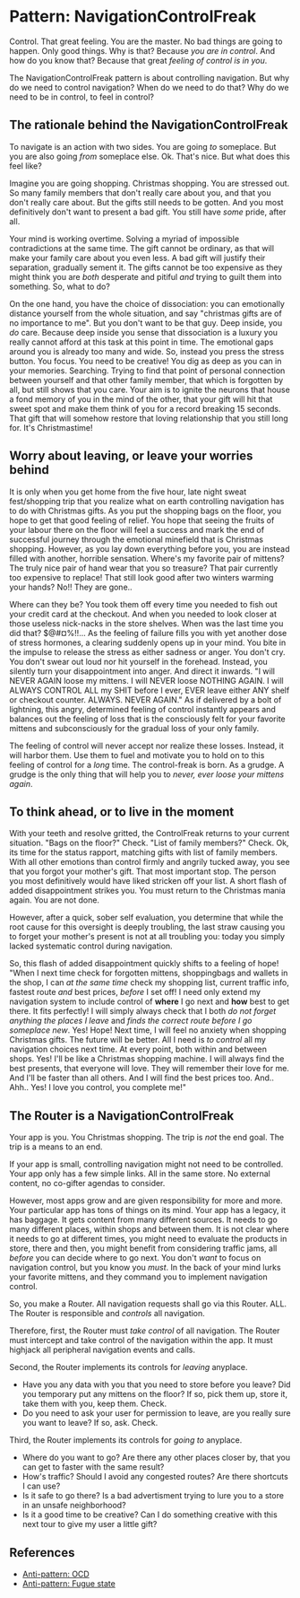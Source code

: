 # Pattern: NavigationControlFreak

Control. That great feeling. You are the master. 
No bad things are going to happen. Only good things.
Why is that? Because *you are in control*. And how do you know that?
Because that great *feeling of control is in you*.

The NavigationControlFreak pattern is about controlling navigation. 
But why do we need to control navigation?
When do we need to do that?
Why do we need to be in control, to feel in control?

## The rationale behind the NavigationControlFreak

To navigate is an action with two sides. You are going *to* someplace.
But you are also going *from* someplace else. Ok. That's nice. But what does this feel like?

Imagine you are going shopping. Christmas shopping. You are stressed out.
So many family members that don't really care about you, and that you don't really care about.
But the gifts still needs to be gotten. And you most definitively don't want to present a bad gift.
You still have *some* pride, after all.

Your mind is working overtime. Solving a myriad of impossible contradictions at the same time. 
The gift cannot be ordinary, as that will make your family care about you even less. 
A bad gift will justify their separation, gradually sement it.
The gifts cannot be too expensive as they might think you are *both* desperate and pitiful *and* 
trying to guilt them into something. So, what to do?

On the one hand, you have the choice of dissociation: 
you can emotionally distance yourself from the whole situation, and say "christmas gifts are of no
importance to me". But you don't want to be that guy. Deep inside, you *do* care. Because deep inside
you sense that dissociation is a luxury you really cannot afford at this task at this point in time.
The emotional gaps around you is already too many and wide.
So, instead you press the stress button. You focus. You need to be creative! 
You dig as deep as you can in your memories. Searching. Trying to find that point of 
personal connection between yourself and that other family member, that which is forgotten by all, but 
still shows that you care.
Your aim is to ignite the neurons that house a fond memory of you in the mind of the other, 
that your gift will hit that sweet spot and make them think of you for a record breaking 15 seconds. 
That gift that will somehow restore that loving relationship that you still long for. It's Christmastime!

## Worry about leaving, or leave your worries behind

It is only when you get home from the five hour, late night sweat fest/shopping trip 
that you realize what on earth controlling navigation has to do with Christmas gifts.
As you put the shopping bags on the floor, you hope to get that good feeling of relief.
You hope that seeing the fruits of your labour there on the floor will feel a success and
mark the end of successful journey through the emotional minefield that is Christmas shopping.
However, as you lay down everything before you, you are instead filled with another, horrible sensation. 
Where's my favorite pair of mittens? The truly nice pair of hand wear that you so treasure? 
That pair currently too expensive to replace! That still look good after two winters warming your hands? 
No!! They are gone..

Where can they be? You took them off every time you needed to fish out your credit card at the checkout.
And when you needed to look closer at those useless nick-nacks in the store shelves. 
When was the last time you did that? $@#¤%!!...
As the feeling of failure fills you with yet another dose of stress hormones,
a clearing suddenly opens up in your mind. You bite in the impulse to release the stress as 
either sadness or anger. You don't cry. You don't swear out loud nor hit yourself in the forehead. 
Instead, you silently turn your disappointment into anger. And direct it inwards. 
"I will NEVER AGAIN loose my mittens. I will NEVER loose NOTHING AGAIN. 
I will ALWAYS CONTROL ALL my SHIT before I ever, EVER leave either ANY shelf or checkout counter. ALWAYS. 
NEVER AGAIN." As if delivered by a bolt of lightning, this angry, determined feeling of control 
instantly appears and balances out the feeling of loss that is the consciously felt for your
favorite mittens and subconsciously for the gradual loss of your only family. 

The feeling of control will never accept nor realize these losses. Instead, it will harbor them.
Use them to fuel and motivate you to hold on to this feeling of control for a *long* time. 
The control-freak is born. As a grudge. 
A grudge is the only thing that will help you to *never, ever loose your mittens again*.

## To think ahead, or to live in the moment

With your teeth and resolve gritted, the ControlFreak returns to your current situation. 
"Bags on the floor?" Check. "List of family members?" Check. 
Ok, its time for the status rapport, matching gifts with list of family members.
With all other emotions than control firmly and angrily tucked away,
you see that you forgot your mother's gift. That most important stop. 
The person you most definitively would have liked stricken off your list. 
A short flash of added disappointment strikes you.
You must return to the Christmas mania again. You are not done.

However, after a quick, sober self evaluation, you determine that while the root cause for this oversight
is deeply troubling, the last straw causing you to forget your mother's present is not at all troubling you: 
today you simply lacked systematic control during navigation.
 
So, this flash of added disappointment quickly shifts to a feeling of hope!
"When I next time check for forgotten mittens, shoppingbags and wallets in the shop, 
I can *at the same time* check my shopping list, current traffic info, fastest route *and* best prices, 
*before* I set off! I need only extend my navigation system to include control of **where** I go next and 
**how** best to get there. It fits perfectly! I will simply always check that I both
*do not forget anything the places I leave* and *finds the correct route before I go someplace new*.
Yes! Hope! Next time, I will feel no anxiety when shopping Christmas gifts. The future will be better. 
All I need is *to control* all my navigation choices next time. At every point, both within and 
between shops. Yes! I'll be like a Christmas shopping machine. I will always find the best presents, 
that everyone will love. They will remember their love for me. And I'll be faster than all others.
And I will find the best prices too. And.. Ahh.. Yes! I love you control, you complete me!"

## The Router is a NavigationControlFreak

Your app is you. You Christmas shopping. The trip is *not* the end goal. The trip is a means to an end. 

If your app is small, controlling navigation might not need to be controlled.
Your app only has a few simple links. All in the same store. No external content, no co-gifter agendas
to consider.

However, most apps grow and are given responsibility for more and more.
Your particular app has tons of things on its mind. Your app has a legacy, it has baggage. 
It gets content from many different sources.
It needs to go many different places, within shops and between them.
It is not clear where it needs to go at different times, you might need to evaluate the products in store, 
there and then, you might benefit from considering traffic jams, all *before* you can decide where to go next.
You don't *want* to focus on navigation control, but you know you *must*. 
In the back of your mind lurks your favorite mittens, and they command you to implement navigation control.

So, you make a Router. All navigation requests shall go via this Router. ALL.
The Router is responsible and *controls* all navigation.

Therefore, first, the Router must *take control* of all navigation. 
The Router must intercept and take control of the navigation within the app.
It must highjack all peripheral navigation events and calls.

Second, the Router implements its controls for *leaving* anyplace.
 * Have you any data with you that you need to store before you leave? 
   Did you temporary put any mittens on the floor? If so, pick them up, store it, take them with you, keep them.
   Check.
 * Do you need to ask your user for permission to leave, are you really sure you want to leave? 
   If so, ask. Check.

Third, the Router implements its controls for *going to* anyplace.
 * Where do you want to go? Are there any other places closer by, that you can get to faster with the same result?
 * How's traffic? Should I avoid any congested routes? Are there shortcuts I can use?
 * Is it safe to go there? Is a bad advertisment trying to lure you to a store in an unsafe neighborhood?
 * Is it a good time to be creative? Can I do something creative with this next tour to give my user a little gift?
   
## References
 * [Anti-pattern: OCD](https://en.wikipedia.org/wiki/Obsessive%E2%80%93compulsive_disorder)
 * [Anti-pattern: Fugue state](https://en.wikipedia.org/wiki/Fugue_state)
